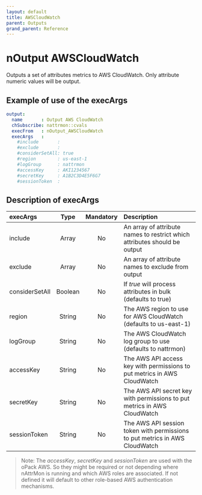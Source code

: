 ```yaml
---
layout: default
title: AWSCloudWatch
parent: Outputs
grand_parent: Reference
---
```

# nOutput AWSCloudWatch

Outputs a set of attributes metrics to AWS CloudWatch. Only attribute numeric values will be output.

## Example of use of the execArgs

````yaml
output:
  name       : Output AWS CloudWatch
  chSubscribe: nattrmon::cvals
  execFrom   : nOutput_AWSCloudWatch
  execArgs   :
    #include       :
    #exclude       :
    #considerSetAll: true
    #region        : us-east-1
    #logGroup      : nattrmon
    #accessKey     : AKI1234567
    #secretKey     : A1B2C3D4E5F6G7
    #sessionToken  :
````

## Description of execArgs

| execArgs   | Type   | Mandatory | Description |
|:-----------|:------:|:---------:|:------------|
| include | Array | No | An array of attribute names to restrict which attributes should be output |
| exclude | Array | No | An array of attribute names to exclude from output | 
| considerSetAll | Boolean | No | If _true_ will process attributes in bulk (defaults to true) |
| region | String | No | The AWS region to use for AWS CloudWatch (defaults to us-east-1) |
| logGroup | String | No | The AWS CloudWatch log group to use (defaults to nattrmon) |
| accessKey | String | No | The AWS API access key with permissions to put metrics in AWS CloudWatch |
| secretKey | String | No | The AWS API secret key with permissions to put metrics in AWS CloudWatch |
| sessionToken | String | No | The AWS API session token with permissions to put metrics in AWS CloudWatch |

> Note: The _accessKey_, _secretKey_ and _sessionToken_ are used with the oPack AWS. So they might be required or not depending where nAttrMon is running and which AWS roles are associated. If not defined it will default to other role-based AWS authentication mechanisms.